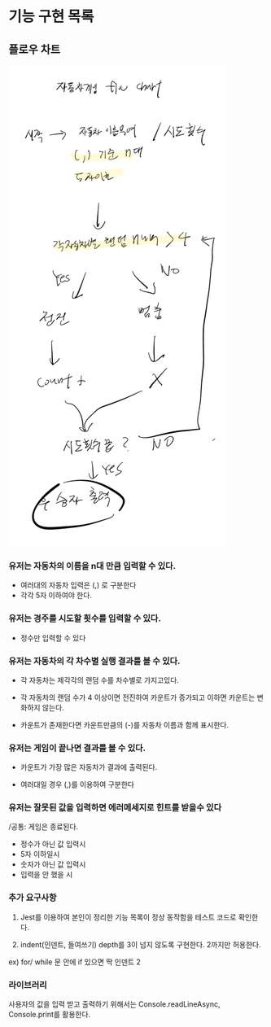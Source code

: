 # 기능 구현 목록

## 플로우 차트

![Alt text](image.png)

### 유저는 자동차의 이름을 n대 만큼 입력할 수 있다.

- 여러대의 자동차 입력은 (,) 로 구분한다
- 각각 5자 이하여야 한다.

### 유저는 경주를 시도할 횟수를 입력할 수 있다.

- 정수만 입력할 수 있다

### 유저는 자동차의 각 차수별 실행 결과를 볼 수 있다.

- 각 자동차는 제각각의 랜덤 수를 차수별로 가지고있다.

- 각 자동차의 랜덤 수가 4 이상이면 전진하여 카운트가 증가되고 이하면 카운트는 변화하지 않는다.

- 카운트가 존재한다면 카운트만큼의 (-)를 자동차 이름과 함께 표시한다.

### 유저는 게임이 끝나면 결과를 볼 수 있다.

- 카운트가 가장 많은 자동차가 결과에 출력된다.

- 여러대일 경우 (,)를 이용하여 구분한다

### 유저는 잘못된 값을 입력하면 에러메세지로 힌트를 받을수 있다

/공통: 게임은 종료된다.

- 정수가 아닌 값 입력시
- 5자 이하일시
- 숫자가 아닌 값 입력시
- 입력을 안 했을 시

### 추가 요구사항

1. Jest를 이용하여 본인이 정리한 기능 목록이 정상 동작함을 테스트 코드로 확인한다.

2. indent(인덴트, 들여쓰기) depth를 3이 넘지 않도록 구현한다. 2까지만 허용한다.

ex) for/ while 문 안에 if 있으면 딱 인덴트 2

### 라이브러리

사용자의 값을 입력 받고 출력하기 위해서는 Console.readLineAsync, Console.print를 활용한다.
